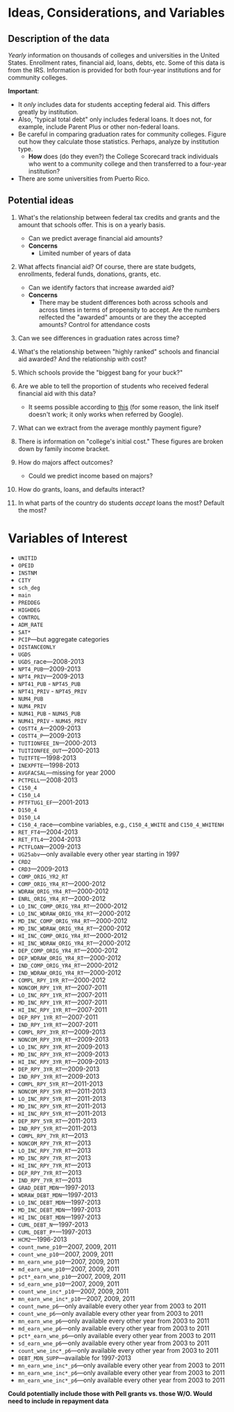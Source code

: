 # Ideas, Considerations, and Variables

## Description of the data

*Yearly* information on thousands of colleges and universities in the United
States. Enrollment rates, financial aid, loans, debts, etc. Some of this data
is from the IRS. Information is provided for both four-year institutions and
for community colleges.

**Important**:

* It *only* includes data for students accepting federal aid. This
  differs greatly by institution.
* Also, "typical total debt" only includes federal loans. It does not, for
  example, include Parent Plus or other non-federal loans.
* Be careful in comparing graduation rates for community colleges. Figure out
  how they calculate those statistics. Perhaps, analyze by institution type.
    * **How** does (do they even?) the College Scorecard track individuals who
      went to a community college and then transferred to a four-year
      institution?
* There are some universities from Puerto Rico.

## Potential ideas

1. What's the relationship between federal tax credits and grants and the
   amount that schools offer. This is on a yearly basis.

    * Can we predict average financial aid amounts?
    * **Concerns**
        * Limited number of years of data

2. What affects financial aid? Of course, there are state budgets, enrollments,
   federal funds, donations, grants, etc.

    * Can we identify factors that increase awarded aid?
    * **Concerns**
        * There may be student differences both across schools and across times
          in terms of propensity to accept. Are the numbers relfected the
          "awarded" amounts or are they the accepted amounts? Control for
          attendance costs

3. Can we see differences in graduation rates across time?

4. What's the relationship between "highly ranked" schools and financial aid
   awarded? And the relationship with cost?

5. Which schools provide the "biggest bang for your buck?"

6. Are we able to tell the proportion of students who received federal
   financial aid with this data?

    * It seems possible according to
      [this](http://www.readingeagle.com/news/article/crunching-college-data-college-scorecard-gets-graded-by-berks-universities)
      (for some reason, the link itself doesn't work; it only works when
      referred by Google).

7. What can we extract from the average monthly payment figure?

8. There is information on "college's initial cost." These figures are broken
   down by family income bracket.

9. How do majors affect outcomes?

    * Could we predict income based on majors?

10. How do grants, loans, and defaults interact?

11. In what parts of the country do students *accept* loans the most? Default
    the most?

# Variables of Interest

* `UNITID`
* `OPEID`
* `INSTNM`
* `CITY`
* `sch_deg`
* `main`
* `PREDDEG`
* `HIGHDEG`
* `CONTROL`
* `ADM_RATE`
* `SAT*`
* `PCIP`&mdash;but aggregate categories
* `DISTANCEONLY`
* `UGDS`
* `UGDS_`race&mdash;2008-2013
* `NPT4_PUB`&mdash;2009-2013
* `NPT4_PRIV`&mdash;2009-2013
* `NPT41_PUB` - `NPT45_PUB`
* `NPT41_PRIV` - `NPT45_PRIV`
* `NUM4_PUB`
* `NUM4_PRIV`
* `NUM41_PUB` - `NUM45_PUB`
* `NUM41_PRIV` - `NUM45_PRIV`
* `COSTT4_A`&mdash;2009-2013
* `COSTT4_P`&mdash;2009-2013
* `TUITIONFEE_IN`&mdash;2000-2013
* `TUITIONFEE_OUT`&mdash;2000-2013
* `TUITFTE`&mdash;1998-2013
* `INEXPFTE`&mdash;1998-2013
* `AVGFACSAL`&mdash;missing for year 2000
* `PCTPELL`&mdash;2008-2013
* `C150_4`
* `C150_L4`
* `PFTFTUG1_EF`&mdash;2001-2013
* `D150_4`
* `D150_L4`
* `C150_4_`race&mdash;combine variables, e.g., `C150_4_WHITE` and `C150_4_WHITENH`
* `RET_FT4`&mdash;2004-2013
* `RET_FTL4`&mdash;2004-2013
* `PCTFLOAN`&mdash;2009-2013
* `UG25abv`&mdash;only available every other year starting in 1997
* `CRD2`
* `CRD3`&mdash;2009-2013
* `COMP_ORIG_YR2_RT`
* `COMP_ORIG_YR4_RT`&mdash;2000-2012
* `WDRAW_ORIG_YR4_RT`&mdash;2000-2012
* `ENRL_ORIG_YR4_RT`&mdash;2000-2012
* `LO_INC_COMP_ORIG_YR4_RT`&mdash;2000-2012
* `LO_INC_WDRAW_ORIG_YR4_RT`&mdash;2000-2012
* `MD_INC_COMP_ORIG_YR4_RT`&mdash;2000-2012
* `MD_INC_WDRAW_ORIG_YR4_RT`&mdash;2000-2012
* `HI_INC_COMP_ORIG_YR4_RT`&mdash;2000-2012
* `HI_INC_WDRAW_ORIG_YR4_RT`&mdash;2000-2012
* `DEP_COMP_ORIG_YR4_RT`&mdash;2000-2012
* `DEP_WDRAW_ORIG_YR4_RT`&mdash;2000-2012
* `IND_COMP_ORIG_YR4_RT`&mdash;2000-2012
* `IND_WDRAW_ORIG_YR4_RT`&mdash;2000-2012
* `COMPL_RPY_1YR_RT`&mdash;2000-2012
* `NONCOM_RPY_1YR_RT`&mdash;2007-2011
* `LO_INC_RPY_1YR_RT`&mdash;2007-2011
* `MD_INC_RPY_1YR_RT`&mdash;2007-2011
* `HI_INC_RPY_1YR_RT`&mdash;2007-2011
* `DEP_RPY_1YR_RT`&mdash;2007-2011
* `IND_RPY_1YR_RT`&mdash;2007-2011
* `COMPL_RPY_3YR_RT`&mdash;2009-2013
* `NONCOM_RPY_3YR_RT`&mdash;2009-2013
* `LO_INC_RPY_3YR_RT`&mdash;2009-2013
* `MD_INC_RPY_3YR_RT`&mdash;2009-2013
* `HI_INC_RPY_3YR_RT`&mdash;2009-2013
* `DEP_RPY_3YR_RT`&mdash;2009-2013
* `IND_RPY_3YR_RT`&mdash;2009-2013
* `COMPL_RPY_5YR_RT`&mdash;2011-2013
* `NONCOM_RPY_5YR_RT`&mdash;2011-2013
* `LO_INC_RPY_5YR_RT`&mdash;2011-2013
* `MD_INC_RPY_5YR_RT`&mdash;2011-2013
* `HI_INC_RPY_5YR_RT`&mdash;2011-2013
* `DEP_RPY_5YR_RT`&mdash;2011-2013
* `IND_RPY_5YR_RT`&mdash;2011-2013
* `COMPL_RPY_7YR_RT`&mdash;2013
* `NONCOM_RPY_7YR_RT`&mdash;2013
* `LO_INC_RPY_7YR_RT`&mdash;2013
* `MD_INC_RPY_7YR_RT`&mdash;2013
* `HI_INC_RPY_7YR_RT`&mdash;2013
* `DEP_RPY_7YR_RT`&mdash;2013
* `IND_RPY_7YR_RT`&mdash;2013
* `GRAD_DEBT_MDN`&mdash;1997-2013
* `WDRAW_DEBT_MDN`&mdash;1997-2013
* `LO_INC_DEBT_MDN`&mdash;1997-2013
* `MD_INC_DEBT_MDN`&mdash;1997-2013
* `HI_INC_DEBT_MDN`&mdash;1997-2013
* `CUML_DEBT_N`&mdash;1997-2013
* `CUML_DEBT_P*`&mdash;1997-2013
* `HCM2`&mdash;1996-2013
* `count_nwne_p10`&mdash;2007, 2009, 2011
* `count_wne_p10`&mdash;2007, 2009, 2011
* `mn_earn_wne_p10`&mdash;2007, 2009, 2011
* `md_earn_wne_p10`&mdash;2007, 2009, 2011
* `pct*_earn_wne_p10`&mdash;2007, 2009, 2011
* `sd_earn_wne_p10`&mdash;2007, 2009, 2011
* `count_wne_inc*_p10`&mdash;2007, 2009, 2011
* `mn_earn_wne_inc*_p10`&mdash;2007, 2009, 2011
* `count_nwne_p6`&mdash;only available every other year from 2003 to 2011
* `count_wne_p6`&mdash;only available every other year from 2003 to 2011
* `mn_earn_wne_p6`&mdash;only available every other year from 2003 to 2011
* `md_earn_wne_p6`&mdash;only available every other year from 2003 to 2011
* `pct*_earn_wne_p6`&mdash;only available every other year from 2003 to 2011
* `sd_earn_wne_p6`&mdash;only available every other year from 2003 to 2011
* `count_wne_inc*_p6`&mdash;only available every other year from 2003 to 2011
* `DEBT_MDN_SUPP`&mdash;available for 1997-2013
* `mn_earn_wne_inc*_p6`&mdash;only available every other year from 2003 to 2011
* `mn_earn_wne_inc*_p6`&mdash;only available every other year from 2003 to 2011
* `mn_earn_wne_inc*_p6`&mdash;only available every other year from 2003 to 2011


**Could potentially include those with Pell grants vs. those W/O. Would need to
include in repayment data**
